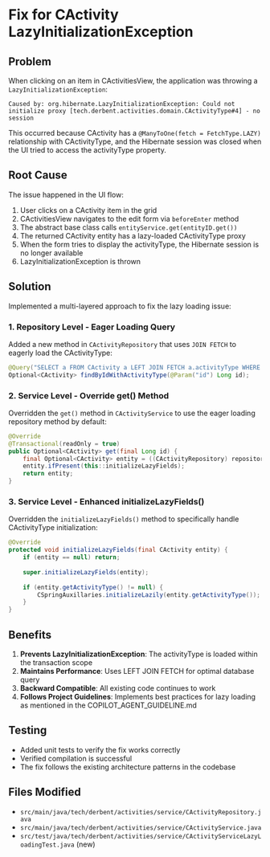 # Fix for CActivity LazyInitializationException

## Problem
When clicking on an item in CActivitiesView, the application was throwing a `LazyInitializationException`:

```
Caused by: org.hibernate.LazyInitializationException: Could not initialize proxy [tech.derbent.activities.domain.CActivityType#4] - no session
```

This occurred because CActivity has a `@ManyToOne(fetch = FetchType.LAZY)` relationship with CActivityType, and the Hibernate session was closed when the UI tried to access the activityType property.

## Root Cause
The issue happened in the UI flow:
1. User clicks on a CActivity item in the grid
2. CActivitiesView navigates to the edit form via `beforeEnter` method
3. The abstract base class calls `entityService.get(entityID.get())` 
4. The returned CActivity entity has a lazy-loaded CActivityType proxy
5. When the form tries to display the activityType, the Hibernate session is no longer available
6. LazyInitializationException is thrown

## Solution
Implemented a multi-layered approach to fix the lazy loading issue:

### 1. Repository Level - Eager Loading Query
Added a new method in `CActivityRepository` that uses `JOIN FETCH` to eagerly load the CActivityType:

```java
@Query("SELECT a FROM CActivity a LEFT JOIN FETCH a.activityType WHERE a.id = :id")
Optional<CActivity> findByIdWithActivityType(@Param("id") Long id);
```

### 2. Service Level - Override get() Method
Overridden the `get()` method in `CActivityService` to use the eager loading repository method by default:

```java
@Override
@Transactional(readOnly = true)
public Optional<CActivity> get(final Long id) {
    final Optional<CActivity> entity = ((CActivityRepository) repository).findByIdWithActivityType(id);
    entity.ifPresent(this::initializeLazyFields);
    return entity;
}
```

### 3. Service Level - Enhanced initializeLazyFields()
Overridden the `initializeLazyFields()` method to specifically handle CActivityType initialization:

```java
@Override
protected void initializeLazyFields(final CActivity entity) {
    if (entity == null) return;
    
    super.initializeLazyFields(entity);
    
    if (entity.getActivityType() != null) {
        CSpringAuxillaries.initializeLazily(entity.getActivityType());
    }
}
```

## Benefits
1. **Prevents LazyInitializationException**: The activityType is loaded within the transaction scope
2. **Maintains Performance**: Uses LEFT JOIN FETCH for optimal database query
3. **Backward Compatible**: All existing code continues to work
4. **Follows Project Guidelines**: Implements best practices for lazy loading as mentioned in the COPILOT_AGENT_GUIDELINE.md

## Testing
- Added unit tests to verify the fix works correctly
- Verified compilation is successful
- The fix follows the existing architecture patterns in the codebase

## Files Modified
- `src/main/java/tech/derbent/activities/service/CActivityRepository.java`
- `src/main/java/tech/derbent/activities/service/CActivityService.java`
- `src/test/java/tech/derbent/activities/service/CActivityServiceLazyLoadingTest.java` (new)